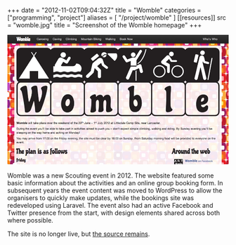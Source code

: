 +++
date = "2012-11-02T09:04:32Z"
title = "Womble"
categories = ["programming", "project"]
aliases = [
  "/project/womble"
]
[[resources]]
  src = "womble.jpg"
  title = "Screenshot of the Womble homepage"
+++

![Screenshot of the Womble homepage](womble.jpg)

Womble was a new Scouting event in 2012. The website featured some basic information about the activities and an online group booking form. In subsequent years the event content was moved to WordPress to allow the organisers to quickly make updates, while the bookings site was redeveloped using Laravel. The event also had an active Facebook and Twitter presence from the start, with design elements shared across both where possible.

The site is no longer live, but [the source remains](https://github.com/sparksp/womble).
